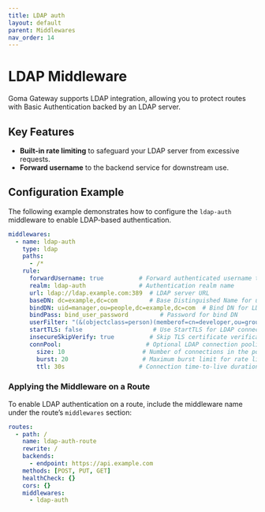 ```yaml
---
title: LDAP auth
layout: default
parent: Middlewares
nav_order: 14
---
```


# LDAP Middleware

Goma Gateway supports LDAP integration, allowing you to protect routes with Basic Authentication backed by an LDAP server.

## Key Features

* **Built-in rate limiting** to safeguard your LDAP server from excessive requests.
* **Forward username** to the backend service for downstream use.

## Configuration Example

The following example demonstrates how to configure the `ldap-auth` middleware to enable LDAP-based authentication.

```yaml
middlewares:
  - name: ldap-auth
    type: ldap
    paths:
      - /*
    rule:
      forwardUsername: true          # Forward authenticated username to backend
      realm: ldap-auth               # Authentication realm name
      url: ldap://ldap.example.com:389  # LDAP server URL
      baseDN: dc=example,dc=com         # Base Distinguished Name for user search
      bindDN: uid=manager,ou=people,dc=example,dc=com  # Bind DN for LDAP bind user
      bindPass: bind_user_password         # Password for bind DN
      userFilter: "(&(objectclass=person)(memberof=cn=developer,ou=groups,dc=example,dc=com)(uid=%s))" # LDAP user filter with placeholder for username
      startTLS: false                    # Use StartTLS for LDAP connection (optional)
      insecureSkipVerify: true          # Skip TLS certificate verification (optional)
      connPool:                        # Optional LDAP connection pooling config
        size: 10                      # Number of connections in the pool
        burst: 20                     # Maximum burst limit for rate limiting
        ttl: 30s                     # Connection time-to-live duration
```

### Applying the Middleware on a Route

To enable LDAP authentication on a route, include the middleware name under the route’s `middlewares` section:

```yaml
routes:
  - path: /
    name: ldap-auth-route
    rewrite: /
    backends:
      - endpoint: https://api.example.com
    methods: [POST, PUT, GET]
    healthCheck: {}
    cors: {}
    middlewares:
      - ldap-auth
```